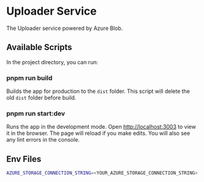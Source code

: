 
# Uploader Service

The Uploader service powered by Azure Blob.

## Available Scripts

In the project directory, you can run:

### pnpm run build

Builds the app for production to the `dist` folder.
This script will delete the old `dist` folder before build.

### pnpm run start:dev

Runs the app in the development mode.
Open [http://localhost:3003](http://localhost:3003) to view it in the browser. The page will reload if you make edits. You will also see any lint errors in the console.

## Env Files

```bash
AZURE_STORAGE_CONNECTION_STRING=<YOUR_AZURE_STORAGE_CONNECTION_STRING>
```
